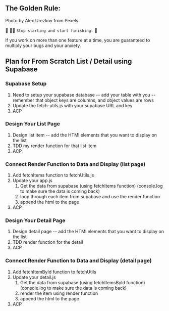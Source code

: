 ## The Golden Rule:

Photo by Alex Urezkov from Pexels

🦸 🦸‍♂️ `Stop starting and start finishing.` 🏁

If you work on more than one feature at a time, you are guaranteed to multiply your bugs and your anxiety.

## Plan for From Scratch List / Detail using Supabase

### Supabase Setup

1. Need to setup your supabase database -- add your table with you <thing> -- remember that object keys are columns, and object values are rows
1. Update the fetch-utils.js with your supabase URL and key
1. ACP

### Design Your List Page

1. Design list item -- add the HTMl elements that you want to display on the list
1. TDD my render function for that list item
1. ACP

### Connect Render Function to Data and Display (list page)

1. Add fetchItems function to fetchUtils.js
1. Update your app.js
    1. Get the data from supabase (using fetchItems function) (console.log to make sure the data is coming back)
    1. loop through each item from supabase and use the render function
    1. append the html to the page
1. ACP

### Design Your Detail Page

1. Design detail page -- add the HTMl elements that you want to display on the list
1. TDD render function for the detail
1. ACP

### Connect Render Function to Data and Display (detail page)

1. Add fetchItemById function to fetchUtils
1. Update your detail.js
    1. Get the data from supabase (using fetchItemsById function) (console.log to make sure the data is coming back)
    1. render the item using render function
    1. append the html to the page
1. ACP

